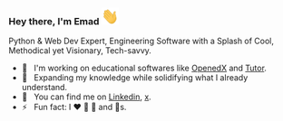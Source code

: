 ### Hey there, I'm Emad <img src="https://raw.githubusercontent.com/CodeWithEmad/codewithemad/main/icons/wave.gif" width="30px" height="30px">

Python & Web Dev Expert, Engineering Software with a Splash of Cool, Methodical yet Visionary, Tech-savvy.

- 🔭 &nbsp; I'm working on educational softwares like [OpenedX](https://github.com/openedx/) and [Tutor](https://github.com/overhangio/tutor).
- 🌱 &nbsp; Expanding my knowledge while solidifying what I already understand.
- 🤙 &nbsp; You can find me on [Linkedin](https://linkedin.com/in/emadehsanrad), [x](https://x.com/codewithemad).
- ⚡ &nbsp; Fun fact: I :heart: 🎵 🎻 and 🐶s.

